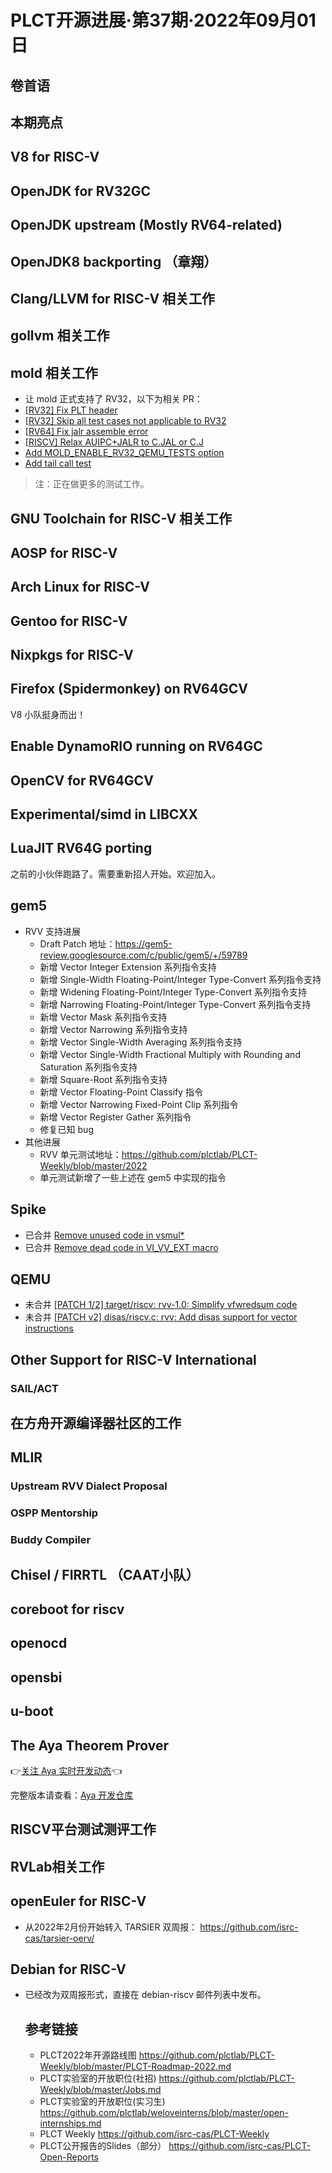 # PLCT开源进展·第37期·2022年09月01日

## 卷首语


## 本期亮点


## V8 for RISC-V


## OpenJDK for RV32GC

## OpenJDK upstream (Mostly RV64-related)

## OpenJDK8 backporting （章翔）

## Clang/LLVM for RISC-V 相关工作

## gollvm 相关工作


## mold 相关工作

- 让 mold 正式支持了 RV32，以下为相关 PR：
- [[RV32\] Fix PLT header](https://github.com/rui314/mold/pull/669)
- [[RV32\] Skip all test cases not applicable to RV32](https://github.com/rui314/mold/pull/670)
- [[RV64\] Fix jalr assemble error](https://github.com/rui314/mold/pull/671)
- [[RISCV\] Relax AUIPC+JALR to C.JAL or C.J](https://github.com/rui314/mold/pull/672)
- [Add MOLD_ENABLE_RV32_QEMU_TESTS option](https://github.com/rui314/mold/pull/673)
- [Add tail call test](https://github.com/rui314/mold/pull/675)

> 注：正在做更多的测试工作。


## GNU Toolchain for RISC-V 相关工作


## AOSP for RISC-V

## Arch Linux for RISC-V

## Gentoo for RISC-V

## Nixpkgs for RISC-V

## Firefox (Spidermonkey) on RV64GCV

V8 小队挺身而出！

## Enable DynamoRIO running on RV64GC


## OpenCV for RV64GCV


## Experimental/simd in LIBCXX


## LuaJIT RV64G porting

之前的小伙伴跑路了。需要重新招人开始。欢迎加入。

## gem5

- RVV 支持进展
  - Draft Patch 地址：https://gem5-review.googlesource.com/c/public/gem5/+/59789
  - 新增 Vector Integer Extension 系列指令支持
  - 新增 Single-Width Floating-Point/Integer Type-Convert 系列指令支持
  - 新增 Widening Floating-Point/Integer Type-Convert 系列指令支持
  - 新增 Narrowing Floating-Point/Integer Type-Convert 系列指令支持
  - 新增 Vector Mask 系列指令支持
  - 新增 Vector Narrowing 系列指令支持
  - 新增 Vector Single-Width Averaging 系列指令支持
  - 新增 Vector Single-Width Fractional Multiply with Rounding and Saturation 系列指令支持
  - 新增 Square-Root 系列指令支持
  - 新增 Vector Floating-Point Classify 指令
  - 新增 Vector Narrowing Fixed-Point Clip 系列指令
  - 新增 Vector Register Gather 系列指令
  - 修复已知 bug
- 其他进展
  - RVV 单元测试地址：https://github.com/plctlab/PLCT-Weekly/blob/master/2022
  - 单元测试新增了一些上述在 gem5 中实现的指令

## Spike

- 已合并 [Remove unused code in vsmul*](https://github.com/riscv-software-src/riscv-isa-sim/pull/1069)
- 已合并 [Remove dead code in VI_VV_EXT macro](https://github.com/riscv-software-src/riscv-isa-sim/pull/1065)


## QEMU

- 未合并 [[PATCH 1/2\] target/riscv: rvv-1.0: Simplify vfwredsum code](https://lists.nongnu.org/archive/html/qemu-riscv/2022-08/msg00237.html)
- 未合并 [[PATCH v2\] disas/riscv.c: rvv: Add disas support for vector instructions](https://lists.nongnu.org/archive/html/qemu-riscv/2022-08/msg00343.html)


## Other Support for RISC-V International

### SAIL/ACT

## 在方舟开源编译器社区的工作

## MLIR

### Upstream RVV Dialect Proposal

### OSPP Mentorship

### Buddy Compiler

## Chisel / FIRRTL （CAAT小队）

## coreboot for riscv

## openocd

## opensbi

## u-boot


## The Aya Theorem Prover

👉[关注 Aya 实时开发动态](https://github.com/aya-prover/aya-dev/pulls)👈

完整版本请查看：[Aya 开发仓库](https://github.com/aya-prover/aya-dev/pulls?q=is%3Apr+is%3Aclosed+updated%3A%3E%3D2022-07-01+)

## RISCV平台测试测评工作

## RVLab相关工作

## openEuler for RISC-V

- 从2022年2月份开始转入 TARSIER 双周报：
  https://github.com/isrc-cas/tarsier-oerv/

## Debian for RISC-V

- 已经改为双周报形式，直接在 debian-riscv 邮件列表中发布。

  ## 参考链接

  - PLCT2022年开源路线图 https://github.com/plctlab/PLCT-Weekly/blob/master/PLCT-Roadmap-2022.md
  - PLCT实验室的开放职位(社招) https://github.com/plctlab/PLCT-Weekly/blob/master/Jobs.md
  - PLCT实验室的开放职位(实习生) https://github.com/plctlab/weloveinterns/blob/master/open-internships.md
  - PLCT Weekly https://github.com/isrc-cas/PLCT-Weekly
  - PLCT公开报告的Slides（部分） https://github.com/isrc-cas/PLCT-Open-Reports
